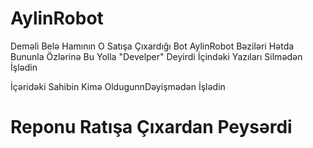 # AylinRobot


Deməli Belə Hamının O Satışa Çıxardığı Bot AylinRobot Bəziləri Hətda Bununla Özlərinə Bu Yolla "Develper" Deyirdi İçindəki Yazıları Silmədən İşlədin

İçəridəki Sahibin Kimə OldugunnDəyişmədən İşlədin

# Reponu Ratışa Çıxardan Peysərdi
